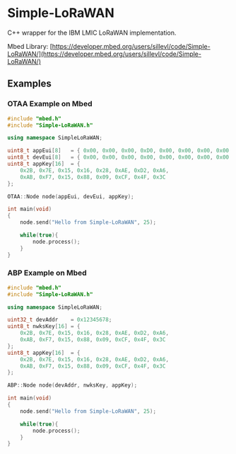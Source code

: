 # Simple-LoRaWAN
C++ wrapper for the IBM LMIC LoRaWAN implementation.

Mbed Library: [https://developer.mbed.org/users/sillevl/code/Simple-LoRaWAN/](https://developer.mbed.org/users/sillevl/code/Simple-LoRaWAN/)

## Examples

### OTAA Example on Mbed

```cpp
#include "mbed.h"
#include "Simple-LoRaWAN.h"

using namespace SimpleLoRaWAN;

uint8_t appEui[8]   = { 0x00, 0x00, 0x00, 0xD0, 0x00, 0x00, 0x00, 0x00 };
uint8_t devEui[8]   = { 0x00, 0x00, 0x00, 0x00, 0x00, 0x00, 0x00, 0x00 };
uint8_t appKey[16]  = {
    0x2B, 0x7E, 0x15, 0x16, 0x28, 0xAE, 0xD2, 0xA6,
    0xAB, 0xF7, 0x15, 0x88, 0x09, 0xCF, 0x4F, 0x3C
};

OTAA::Node node(appEui, devEui, appKey);

int main(void)
{
    node.send("Hello from Simple-LoRaWAN", 25);

    while(true){
        node.process();
    }
}
```

### ABP Example on Mbed

```cpp
#include "mbed.h"
#include "Simple-LoRaWAN.h"

using namespace SimpleLoRaWAN;

uint32_t devAddr    = 0x12345678;
uint8_t nwksKey[16] = {
    0x2B, 0x7E, 0x15, 0x16, 0x28, 0xAE, 0xD2, 0xA6,
    0xAB, 0xF7, 0x15, 0x88, 0x09, 0xCF, 0x4F, 0x3C
};
uint8_t appKey[16]  = {
    0x2B, 0x7E, 0x15, 0x16, 0x28, 0xAE, 0xD2, 0xA6,
    0xAB, 0xF7, 0x15, 0x88, 0x09, 0xCF, 0x4F, 0x3C
};

ABP::Node node(devAddr, nwksKey, appKey);

int main(void)
{
    node.send("Hello from Simple-LoRaWAN", 25);

    while(true){
        node.process();
    }
}
```
